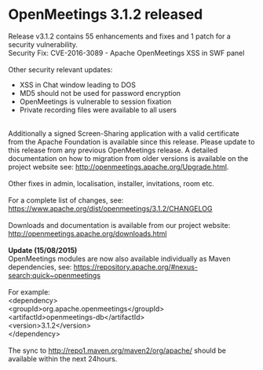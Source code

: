 <!--
Licensed under the Apache License, Version 2.0 (the "License") http://www.apache.org/licenses/LICENSE-2.0
-->
<!---
layout: post
title: OpenMeetings 3.1.2 released
date: '2016-08-12T22:58:06+00:00'
permalink: openmeetings_3_1_2_released
-->

# OpenMeetings 3.1.2 released

Release v3.1.2 contains 55 enhancements and fixes and 1 patch for a security vulnerability.<br/>
Security Fix: CVE-2016-3089 - Apache OpenMeetings XSS in SWF panel<br/><br/>
Other security relevant updates:
<ul>
<li>XSS in Chat window leading to DOS</li>
<li>MD5 should not be used for password encryption</li>
<li>OpenMeetings is vulnerable to session fixation</li>
<li>Private recording files were available to all users</li>
</ul>
<br/>Additionally a signed Screen-Sharing application with a valid certificate from the Apache Foundation is available since this release. Please update to this release from any previous OpenMeetings release. A detailed documentation on how to migration from older versions is available on the project website see: <a href="http://openmeetings.apache.org/Upgrade.html" target="_BLANK">http://openmeetings.apache.org/Upgrade.html</a>.<br/>
<br/>
Other fixes in admin, localisation, installer, invitations, room etc.
<br/><br/>
For a complete list of changes, see: <a href="https://www.apache.org/dist/openmeetings/3.1.2/CHANGELOG" target="_BLANK">https://www.apache.org/dist/openmeetings/3.1.2/CHANGELOG</a>
<br/><br/>
Downloads and documentation is available from our project website: <br/><a href="http://openmeetings.apache.org/downloads.html" target="_blank">http://openmeetings.apache.org/downloads.html</a><br/>
<br/>
<b>Update (15/08/2015)</b><br/>
OpenMeetings modules are now also available individually as Maven dependencies, see: <a href="https://repository.apache.org/#nexus-search;quick~openmeetings" target="_BLANK">https://repository.apache.org/#nexus-search;quick~openmeetings</a><br/><br/>
For example:<br/>
&lt;dependency&gt;<br/>
  &lt;groupId&gt;org.apache.openmeetings&lt;/groupId&gt;<br/>
  &lt;artifactId&gt;openmeetings-db&lt;/artifactId&gt;<br/>
  &lt;version&gt;3.1.2&lt;/version&gt;<br/>
&lt;/dependency&gt;<br/>
<br/>
The sync to <a href=" http://repo1.maven.org/maven2/org/apache/" target="_BLANK">http://repo1.maven.org/maven2/org/apache/</a> should be available within the next 24hours.
